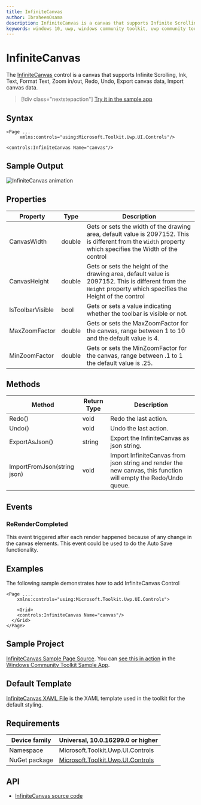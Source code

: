 ```yaml
---
title: InfiniteCanvas
author: IbraheemOsama
description: InfiniteCanvas is a canvas that supports Infinite Scrolling, Ink, Text, Format Text, Zoom in/out, Redo, Undo, Export canvas data, Import canvas data.
keywords: windows 10, uwp, windows community toolkit, uwp community toolkit, uwp toolkit, InfiniteCanvas, XAML Control, xaml
---
```


# InfiniteCanvas

The [InfiniteCanvas](https://docs.microsoft.com/dotnet/api/microsoft.toolkit.uwp.ui.controls.infinitecanvas) control is a canvas that supports Infinite Scrolling, Ink, Text, Format Text, Zoom in/out, Redo, Undo, Export canvas data, Import canvas data.

> [!div class="nextstepaction"]
> [Try it in the sample app](uwpct://Controls?sample=InfiniteCanvas)

## Syntax

```xaml
<Page ...
     xmlns:controls="using:Microsoft.Toolkit.Uwp.UI.Controls"/>

<controls:InfiniteCanvas Name="canvas"/>
```

## Sample Output

![InfiniteCanvas animation](../resources/images/Controls/InfiniteCanvas.gif)

## Properties

| Property | Type | Description |
| -- | -- | -- |
| CanvasWidth | double | Gets or sets the width of the drawing area, default value is 2097152. This is different from the `Width` property which specifies the Width of the control |
| CanvasHeight | double | Gets or sets the height of the drawing area, default value is 2097152. This is different from the `Height` property which specifies the Height of the control |
| IsToolbarVisible | bool | Gets or sets a value indicating whether the toolbar is visible or not. |
| MaxZoomFactor | double | Gets or sets the MaxZoomFactor for the canvas, range between 1 to 10 and the default value is 4. |
| MinZoomFactor | double | Gets or sets the MinZoomFactor for the canvas, range between .1 to 1 the default value is .25. |

## Methods

| Method | Return Type | Description |
| -- | -- | -- |
| Redo() | void | Redo the last action. |
| Undo() | void | Undo the last action. |
| ExportAsJson() | string | Export the InfiniteCanvas as json string. |
| ImportFromJson(string json) | void | Import InfiniteCanvas from json string and render the new canvas, this function will empty the Redo/Undo queue. |

## Events

### ReRenderCompleted

This event triggered after each render happened because of any change in the canvas elements.
This event could be used to do the Auto Save functionality.

## Examples

The following sample demonstrates how to add InfiniteCanvas Control

```xaml
<Page ....
    xmlns:controls="using:Microsoft.Toolkit.Uwp.UI.Controls">

    <Grid>
    <controls:InfiniteCanvas Name="canvas"/>
  </Grid>
</Page>
```

## Sample Project

[InfiniteCanvas Sample Page Source](https://github.com/Microsoft/WindowsCommunityToolkit//tree/master/Microsoft.Toolkit.Uwp.SampleApp/SamplePages/InfiniteCanvas). You can [see this in action](uwpct://Controls?sample=InfiniteCanvas) in the [Windows Community Toolkit Sample App](https://aka.ms/uwptoolkitapp).

## Default Template

[InfiniteCanvas XAML File](https://github.com/Microsoft/WindowsCommunityToolkit//blob/master/Microsoft.Toolkit.Uwp.UI.Controls/InfiniteCanvas/InfiniteCanvas.xaml) is the XAML template used in the toolkit for the default styling.

## Requirements

| Device family | Universal, 10.0.16299.0 or higher |
| -- | -- |
| Namespace | Microsoft.Toolkit.Uwp.UI.Controls |
| NuGet package | [Microsoft.Toolkit.Uwp.UI.Controls](https://www.nuget.org/packages/Microsoft.Toolkit.Uwp.UI.Controls/) |

## API

* [InfiniteCanvas source code](https://github.com/Microsoft/WindowsCommunityToolkit//tree/master/Microsoft.Toolkit.Uwp.UI.Controls/InfiniteCanvas)